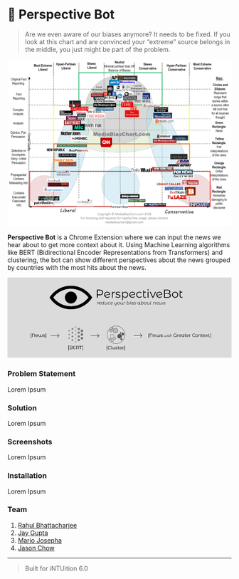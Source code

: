 # :eyes: Perspective Bot
> Are we even aware of our biases anymore? It needs to be fixed.
> If you look at this chart and are convinced your “extreme” source belongs in the middle, you just might be part of the problem.

![News Bias](news_bias.jpg)


**Perspective Bot** is a Chrome Extension where we can input the news we hear about to get more context about it. Using Machine Learning algorithms like BERT (Bidirectional Encoder Representations from Transformers) and clustering, the bot can show different perspectives about the news grouped by countries with the most hits about the news. 

![Perspective Bot](perspectivebot.png)

### Problem Statement
Lorem Ipsum

### Solution
Lorem Ipsum

### Screenshots
Lorem Ipsum

### Installation
Lorem Ipsum

### Team
1. [Rahul Bhattacharjee](https://github.com/rahulbhatta)
2. [Jay Gupta](https://github.com/guptajay)
3. [Mario Josepha](https://github.com/)
4. [Jason Chow](https://github.com/slimechips)

---

> Built for iNTUition 6.0

